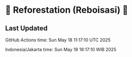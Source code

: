 
# 🌳 Reforestation (Reboisasi) 🌲

## Last Updated

GitHub Actions time: Sun May 18 11:17:10 UTC 2025

Indonesia/Jakarta time: Sun May 18 18:17:10 WIB 2025
